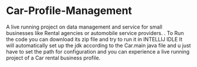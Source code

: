 # Car-Profile-Management
A live running project on data management and service for small businesses like Rental agencies or automobile service providers.
.
To Run the code you can download its zip file and try to run it in INTELLIJ IDLE 
It will automatically set up the jdk according to the Car.main java file and u just have to set the path for configuration and you can experience a live running project of a Car rental business profile.
